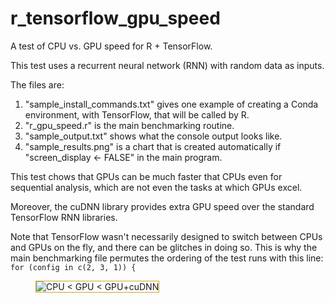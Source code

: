 # r_tensorflow_gpu_speed
A test of CPU vs. GPU speed for R + TensorFlow.

This test uses a recurrent neural network (RNN) with random data as inputs.

The files are:

1. "sample_install_commands.txt" gives one example of creating a Conda environment, with TensorFlow, that will be called by R.
2. "r_gpu_speed.r" is the main benchmarking routine.
3. "sample_output.txt" shows what the console output looks like.
4. "sample_results.png" is a chart that is created automatically if "screen_display <- FALSE" in the main program.

This test chows that GPUs can be much faster that CPUs even for sequential analysis, which are not even the tasks at which GPUs excel.

Moreover, the cuDNN library provides extra GPU speed over the standard TensorFlow RNN libraries.

Note that TensorFlow wasn't necessarily designed to switch between CPUs and GPUs on the fly, and there can be glitches in doing so. This is why the main benchmarking file permutes the ordering of the test runs with this line: `for (config in c(2, 3, 1)) {`

<div>
<figure >
<img style="border:1px solid; border-color:#daa520ff; margin-left:auto;margin-right:auto;text-align: center;" src="https://hergott.github.io/assets/img/gpu_speed/sample_results.png" alt="CPU < GPU < GPU+cuDNN" />
<figcaption style="color: #156e82; text-align: center; font-size:100%; font-style: italic; font-weight:normal;margin-left:auto;margin-right:auto;"></figcaption>
</figure> 
</div>

